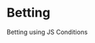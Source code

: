 # Betting
Betting using JS Conditions
<!-- test example:
bet = x, pips = 1 or 3 or 5 -> no pay
bet = 2, pips = 2 or 4 -> paidBack = 2.50
bet = 2, pips = 6 -> paidBack = 3.00
-->
